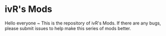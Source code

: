 # ivR's Mods
Hello everyone ~ This is the repository of ivR's Mods. If there are any bugs, please submit issues to help make this series of mods better.
